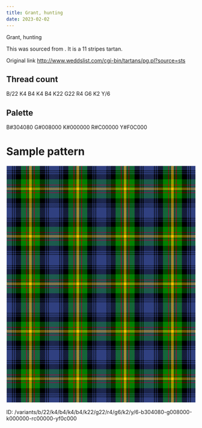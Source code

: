 ```yaml
---
title: Grant, hunting
date: 2023-02-02
---
```

Grant, hunting

This was sourced from <no value>.  It is a 11 stripes tartan.

Original link http://www.weddslist.com/cgi-bin/tartans/pg.pl?source=sts

## Thread count
B/22 K4 B4 K4 B4 K22 G22 R4 G6 K2 Y/6

## Palette
B#304080 G#008000 K#000000 R#C00000 Y#F0C000

# Sample pattern

![Tartan detail](tartan.png "B/22 K4 B4 K4 B4 K22 G22 R4 G6 K2 Y/6 tartan")

ID: /variants/b/22/k4/b4/k4/b4/k22/g22/r4/g6/k2/y/6-b304080-g008000-k000000-rc00000-yf0c000